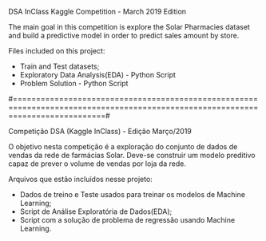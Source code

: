 DSA InClass Kaggle Competition -  March 2019 Edition

The main goal in this competition is explore the Solar Pharmacies dataset and build a predictive model in order to predict 
sales amount by store.

Files included on this project:
- Train and Test datasets;
- Exploratory Data Analysis(EDA) - Python Script
- Problem Solution - Python Script

#================================================================================================================================#


Competição DSA (Kaggle InClass) - Edição Março/2019

O objetivo nesta competição é a exploração do conjunto de dados de vendas da rede de farmácias Solar. 
Deve-se construir um modelo preditivo capaz de prever o volume de vendas por loja da rede. 

Arquivos que estão incluídos nesse projeto:
- Dados de treino e Teste usados para treinar os modelos de Machine Learning;
- Script de Análise Exploratória de Dados(EDA); 
- Script com a solução de problema de regressão usando Machine Learning. 
